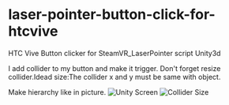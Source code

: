 # laser-pointer-button-click-for-htcvive
HTC Vive Button clicker for SteamVR_LaserPointer script Unity3d

I add collider to my button and make it trigger.
Don't forget resize collider.Idead size:The collider x and y must be same with object.

Make hierarchy like in picture.
![Unity Screen](http://i67.tinypic.com/1zpjhfs.jpg)
![Collider Size](http://s33.postimg.org/5jomyputr/buttonandcollider.jpg)

